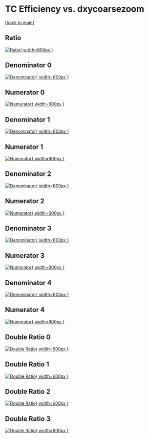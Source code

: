 # TC Efficiency vs. dxycoarsezoom

[[back to main](./)]



## Ratio

[![Ratio](../mtv/var/TC_xtr_321_-1_eff_dxycoarsezoom.png){ width=600px }](../mtv/var/TC_xtr_321_-1_eff_dxycoarsezoom.pdf)

## Denominator 0

[![Denominator](../mtv/den/TC_xtr_321_-1_eff_dxycoarsezoom_den0.png){ width=600px }](../mtv/den/TC_xtr_321_-1_eff_dxycoarsezoom_den0.pdf)

## Numerator 0

[![Numerator](../mtv/num/TC_xtr_321_-1_eff_dxycoarsezoom_num0.png){ width=600px }](../mtv/num/TC_xtr_321_-1_eff_dxycoarsezoom_num0.pdf)

## Denominator 1

[![Denominator](../mtv/den/TC_xtr_321_-1_eff_dxycoarsezoom_den1.png){ width=600px }](../mtv/den/TC_xtr_321_-1_eff_dxycoarsezoom_den1.pdf)

## Numerator 1

[![Numerator](../mtv/num/TC_xtr_321_-1_eff_dxycoarsezoom_num1.png){ width=600px }](../mtv/num/TC_xtr_321_-1_eff_dxycoarsezoom_num1.pdf)

## Denominator 2

[![Denominator](../mtv/den/TC_xtr_321_-1_eff_dxycoarsezoom_den2.png){ width=600px }](../mtv/den/TC_xtr_321_-1_eff_dxycoarsezoom_den2.pdf)

## Numerator 2

[![Numerator](../mtv/num/TC_xtr_321_-1_eff_dxycoarsezoom_num2.png){ width=600px }](../mtv/num/TC_xtr_321_-1_eff_dxycoarsezoom_num2.pdf)

## Denominator 3

[![Denominator](../mtv/den/TC_xtr_321_-1_eff_dxycoarsezoom_den3.png){ width=600px }](../mtv/den/TC_xtr_321_-1_eff_dxycoarsezoom_den3.pdf)

## Numerator 3

[![Numerator](../mtv/num/TC_xtr_321_-1_eff_dxycoarsezoom_num3.png){ width=600px }](../mtv/num/TC_xtr_321_-1_eff_dxycoarsezoom_num3.pdf)

## Denominator 4

[![Denominator](../mtv/den/TC_xtr_321_-1_eff_dxycoarsezoom_den4.png){ width=600px }](../mtv/den/TC_xtr_321_-1_eff_dxycoarsezoom_den4.pdf)

## Numerator 4

[![Numerator](../mtv/num/TC_xtr_321_-1_eff_dxycoarsezoom_num4.png){ width=600px }](../mtv/num/TC_xtr_321_-1_eff_dxycoarsezoom_num4.pdf)

## Double Ratio 0

[![Double Ratio](../mtv/ratio/TC_xtr_321_-1_eff_dxycoarsezoom_ratio0.png){ width=600px }](../mtv/ratio/TC_xtr_321_-1_eff_dxycoarsezoom_ratio0.pdf)

## Double Ratio 1

[![Double Ratio](../mtv/ratio/TC_xtr_321_-1_eff_dxycoarsezoom_ratio1.png){ width=600px }](../mtv/ratio/TC_xtr_321_-1_eff_dxycoarsezoom_ratio1.pdf)

## Double Ratio 2

[![Double Ratio](../mtv/ratio/TC_xtr_321_-1_eff_dxycoarsezoom_ratio2.png){ width=600px }](../mtv/ratio/TC_xtr_321_-1_eff_dxycoarsezoom_ratio2.pdf)

## Double Ratio 3

[![Double Ratio](../mtv/ratio/TC_xtr_321_-1_eff_dxycoarsezoom_ratio3.png){ width=600px }](../mtv/ratio/TC_xtr_321_-1_eff_dxycoarsezoom_ratio3.pdf)

